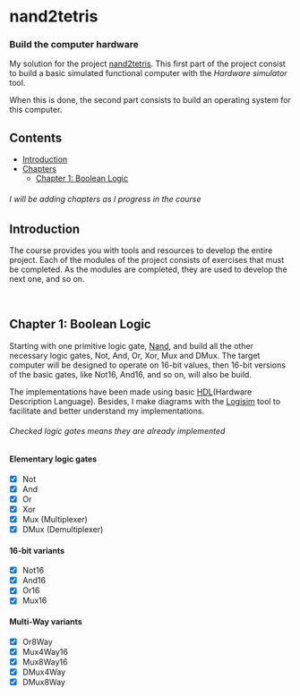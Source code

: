 # nand2tetris

### Build the computer hardware

My solution for the project [nand2tetris](https://www.nand2tetris.org/course). This first part of the project consist to build a basic simulated functional computer with the _Hardware simulator_ tool. 

When this is done, the second part consists to build an operating system for this computer.


## Contents
- [Introduction](#Introduction)
- [Chapters](#Chapters)
    - [Chapter 1: Boolean Logic](#Chapter_1)

###### *I will be adding chapters as I progress in the course*

<a name='Introduction'></a>
 
## Introduction

The course provides you with tools and resources to develop the entire project. Each of the modules of the project consists of exercises that must be completed. As the modules are completed, they are used to develop the next one, and so on.

<br>

<a name='Chapters'></a>

<a name='Chapter_1'></a>
 
## Chapter 1: Boolean Logic

Starting with one primitive logic gate, [Nand](https://en.wikipedia.org/wiki/NAND_gate), and build all the other necessary logic gates, Not, And, Or, Xor, Mux and DMux.
The target computer will be designed to operate on 16-bit values, then 16-bit versions of the basic gates, like Not16,
And16, and so on, will also be build.

The implementations have been made using basic [HDL](https://en.wikipedia.org/wiki/Hardware_description_language)(Hardware Description Language). Besides, I make diagrams with the [Logisim](http://www.cburch.com/logisim/index.html) tool to facilitate and better understand my implementations.


###### *Checked logic gates means they are already implemented*

#### Elementary logic gates
- [x] Not
- [x] And
- [x] Or
- [x] Xor
- [x] Mux (Multiplexer)
- [x] DMux (Demultiplexer)

#### 16-bit variants
- [x] Not16
- [x] And16
- [x] Or16
- [x] Mux16

#### Multi-Way variants
- [x] Or8Way
- [x] Mux4Way16
- [x] Mux8Way16
- [x] DMux4Way
- [x] DMux8Way

